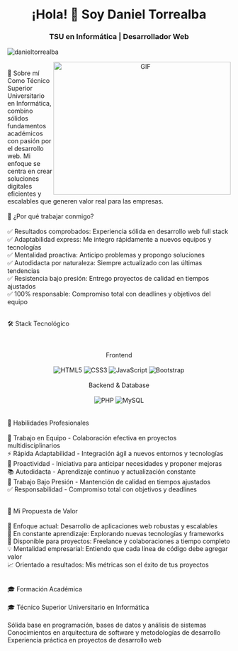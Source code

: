 <h1 align="center">¡Hola! 👋 Soy Daniel Torrealba</h1>
<h3 align="center"> TSU en Informática | Desarrollador Web</h3>
<p align="left"> <img src="https://komarev.com/ghpvc/?username=danieltorrealba&label=Visitas%20al%20perfil&color=0e75b6&style=flat" alt="danieltorrealba" /> </p>
<a target="_blank" align="center">
  <img align="right" top="500" height="300" width="400" alt="GIF" src="https://media.giphy.com/media/SWoSkN6DxTszqIKEqv/giphy.gif">
</a> <br>
🚀 Sobre mí
Como Técnico Superior Universitario en Informática, combino sólidos fundamentos académicos con pasión por el desarrollo web. Mi enfoque se centra en crear soluciones digitales eficientes y escalables que generen valor real para las empresas. <br><br>
💼 ¿Por qué trabajar conmigo?
<br><br>
✅ Resultados comprobados: Experiencia sólida en desarrollo web full stack
<br>
✅ Adaptabilidad express: Me integro rápidamente a nuevos equipos y tecnologías
<br>
✅ Mentalidad proactiva: Anticipo problemas y propongo soluciones
<br>
✅ Autodidacta por naturaleza: Siempre actualizado con las últimas tendencias
<br>
✅ Resistencia bajo presión: Entrego proyectos de calidad en tiempos ajustados
<br>
✅ 100% responsable: Compromiso total con deadlines y objetivos del equipo
<br><br>

🛠️ Stack Tecnológico
<div align="center">
  <br><br>
Frontend
  <br><br>
<img src="https://img.shields.io/badge/HTML5-E34F26?style=for-the-badge&logo=html5&logoColor=white" alt="HTML5"/>
<img src="https://img.shields.io/badge/CSS3-1572B6?style=for-the-badge&logo=css3&logoColor=white" alt="CSS3"/>
<img src="https://img.shields.io/badge/JavaScript-F7DF1E?style=for-the-badge&logo=javascript&logoColor=black" alt="JavaScript"/>
<img src="https://img.shields.io/badge/Bootstrap-7952B3?style=for-the-badge&logo=bootstrap&logoColor=white" alt="Bootstrap"/><br><br>
Backend & Database
  <br><br>
<img src="https://img.shields.io/badge/PHP-777BB4?style=for-the-badge&logo=php&logoColor=white" alt="PHP"/>
<img src="https://img.shields.io/badge/MySQL-4479A1?style=for-the-badge&logo=mysql&logoColor=white" alt="MySQL"/>
</div>
<br><br>
💪 Habilidades Profesionales
<br><br>
🎯 Trabajo en Equipo - Colaboración efectiva en proyectos multidisciplinarios
<br>
⚡ Rápida Adaptabilidad - Integración ágil a nuevos entornos y tecnologías
<br>
🚀 Proactividad - Iniciativa para anticipar necesidades y proponer mejoras
<br>
📚 Autodidacta - Aprendizaje continuo y actualización constante
<br>
💼 Trabajo Bajo Presión - Mantención de calidad en tiempos ajustados
<br>
✅ Responsabilidad - Compromiso total con objetivos y deadlines
<br><br>

🎯 Mi Propuesta de Valor
<br><br>
🔭 Enfoque actual: Desarrollo de aplicaciones web robustas y escalables<br>
🌱 En constante aprendizaje: Explorando nuevas tecnologías y frameworks<br>
🤝 Disponible para proyectos: Freelance y colaboraciones a tiempo completo<br>
💡 Mentalidad empresarial: Entiendo que cada línea de código debe agregar valor<br>
📈 Orientado a resultados: Mis métricas son el éxito de tus proyectos<br><br>


🎓 Formación Académica
<br><br>
🎓 Técnico Superior Universitario en Informática
<br><br>
Sólida base en programación, bases de datos y análisis de sistemas
<br>
Conocimientos en arquitectura de software y metodologías de desarrollo
<br>
Experiencia práctica en proyectos de desarrollo web

